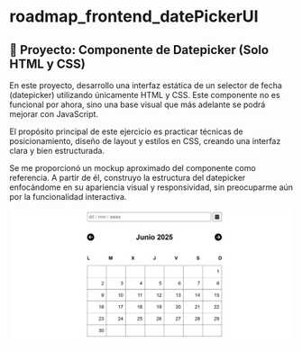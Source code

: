 # roadmap_frontend_datePickerUI

## 📅 Proyecto: Componente de Datepicker (Solo HTML y CSS)
En este proyecto, desarrollo una interfaz estática de un selector de fecha (datepicker) utilizando únicamente HTML y CSS. Este componente no es funcional por ahora, sino una base visual que más adelante se podrá mejorar con JavaScript.

El propósito principal de este ejercicio es practicar técnicas de posicionamiento, diseño de layout y estilos en CSS, creando una interfaz clara y bien estructurada.

Se me proporcionó un mockup aproximado del componente como referencia. A partir de él, construyo la estructura del datepicker enfocándome en su apariencia visual y responsividad, sin preocuparme aún por la funcionalidad interactiva.

![datepicker-preview](roadmap_frontend_datepickerUI\datepicker-preview.png)